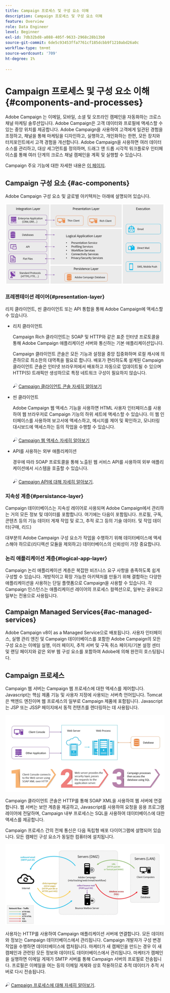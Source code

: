 ```yaml
---
title: Campaign 프로세스 및 구성 요소 이해
description: Campaign 프로세스 및 구성 요소 이해
feature: Overview
role: Data Engineer
level: Beginner
exl-id: 7db32bd8-a088-405f-9633-2968c28b13b0
source-git-commit: 6de5c93453ffa7761cf185dcbb9f1210abd26a0c
workflow-type: tm+mt
source-wordcount: '709'
ht-degree: 1%

---
```


# Campaign 프로세스 및 구성 요소 이해 {#components-and-processes}

Adobe Campaign 는 이메일, 모바일, 소셜 및 오프라인 캠페인을 자동화하는 크로스 채널 마케팅 솔루션입니다. Adobe Campaign은 고객 데이터와 프로필에 액세스할 수 있는 중앙 위치를 제공합니다. Adobe Campaign을 사용하여 고객에게 일관된 경험을 조정하고, 채널을 통해 마케팅을 디자인하고, 실행하고, 개인화하는 한편, 모든 장치와 터치포인트에서 고객 경험을 개선합니다. Adobe Campaign을 사용하면 여러 데이터 소스를 관리하고, 대상 세그먼트를 정의하며, 드래그 앤 드롭 시각적 워크플로우 인터페이스를 통해 여러 단계의 크로스 채널 캠페인을 계획 및 실행할 수 있습니다.

Campaign 주요 기능에 대한 자세한 내용은 [이 페이지](../start/get-started.md).

## Campaign 구성 요소 {#ac-components}

Adobe Campaign 구성 요소 및 글로벌 아키텍처는 아래에 설명되어 있습니다.

![](assets/ac-components.png)

### 프레젠테이션 레이어{#presentation-layer}

리치 클라이언트, 씬 클라이언트 또는 API 통합을 통해 Adobe Campaign에 액세스할 수 있습니다.

* 리치 클라이언트

   Campaign Rich 클라이언트는 SOAP 및 HTTP와 같은 표준 인터넷 프로토콜을 통해 Adobe Campaign 애플리케이션 서버와 통신하는 기본 애플리케이션입니다.

   Campaign 클라이언트 콘솔은 모든 기능과 설정을 중앙 집중화하며 로컬 캐시에 의존하므로 최소한의 대역폭을 필요로 합니다. 배포가 편리하도록 설계된 Campaign 클라이언트 콘솔은 인터넷 브라우저에서 배포하고 자동으로 업데이트될 수 있으며 HTTP(S) 트래픽만 생성하므로 특정 네트워크 구성이 필요하지 않습니다.

   ![](../assets/do-not-localize/glass.png) [Campaign 클라이언트 콘솔 자세히 알아보기](../start/connect.md)

* 씬 클라이언트

   Adobe Campaign 웹 액세스 기능을 사용하면 HTML 사용자 인터페이스를 사용하여 웹 브라우저로 Campaign 기능의 하위 세트에 액세스할 수 있습니다. 이 웹 인터페이스를 사용하여 보고서에 액세스하고, 메시지를 제어 및 확인하고, 모니터링 대시보드에 액세스하는 등의 작업을 수행할 수 있습니다.

   ![](../assets/do-not-localize/glass.png) [Campaign 웹 액세스 자세히 알아보기](../start/connect.md)

* API를 사용하는 외부 애플리케이션

   경우에 따라 SOAP 프로토콜을 통해 노출된 웹 서비스 API를 사용하여 외부 애플리케이션에서 시스템을 호출할 수 있습니다.

   ![](../assets/do-not-localize/glass.png) [Campaign API에 대해 자세히 알아보기](../dev/api.md).

### 지속성 계층{#persistance-layer}

Campaign 데이터베이스는 지속성 레이어로 사용되며 Adobe Campaign에서 관리하는 거의 모든 정보 및 데이터를 포함합니다. 여기에는 다음이 포함됩니다. 프로필, 구독, 콘텐츠 등의 기능 데이터 게재 작업 및 로그, 추적 로그 등의 기술 데이터. 및 작업 데이터(구매, 리드)

대부분의 Adobe Campaign 구성 요소가 작업을 수행하기 위해 데이터베이스에 액세스해야 하므로(리디렉션 모듈을 제외하고) 데이터베이스의 신뢰성이 가장 중요합니다.

### 논리 애플리케이션 계층{#logical-app-layer}

Campaign 논리 애플리케이션 계층은 복잡한 비즈니스 요구 사항을 충족하도록 쉽게 구성할 수 있습니다. 개방적이고 확장 가능한 아키텍처를 만들기 위해 결합하는 다양한 애플리케이션을 사용하는 단일 플랫폼으로 Campaign을 사용할 수 있습니다. 각 Campaign 인스턴스는 애플리케이션 레이어의 프로세스 컬렉션으로, 일부는 공유되고 일부는 전용으로 사용됩니다.

## Campaign Managed Services{#ac-managed-services}

Adobe Campaign v8이 as a Managed Service으로 배포됩니다. 사용자 인터페이스, 실행 관리 엔진 및 Campaign 데이터베이스를 포함한 Adobe Campaign의 모든 구성 요소는 이메일 실행, 미러 페이지, 추적 서버 및 구독 취소 페이지/기본 설정 센터 및 랜딩 페이지와 같은 외부 웹 구성 요소를 포함하여 Adobe에 의해 완전히 호스팅됩니다.

## Campaign 프로세스

Campaign 웹 서버는 Campaign 웹 프로세스에 대한 액세스를 제어합니다. Javascript는 핵심 제품 기능 및 사용자 지정에 사용되는 서버측 언어입니다. Tomcat은 백엔드 엔진이며 웹 프로세스의 일부로 Campaign 제품에 포함됩니다. Javascript는 JSP 또는 JSSP 페이지에서 동적 컨텐츠를 렌더링하는 데 사용됩니다.

![](assets/ac-processes.png)

Campaign 클라이언트 콘솔은 HTTP를 통해 SOAP XML을 사용하여 웹 서버에 연결합니다. 웹 서버는 보안 계층을 제공하고, Javascript를 사용하여 요청을 응용 프로그램 레이어에 전달하며, Campaign 내부 프로세스는 SQL을 사용하여 데이터베이스에 대한 액세스를 제공합니다.

Campaign 프로세스 간의 전체 통신은 다음 독립형 배포 다이어그램에 설명되어 있습니다. 모든 캠페인 구성 요소가 동일한 컴퓨터에 설치됩니다.

![](assets/ac-standalone.png)

사용자는 HTTP를 사용하여 Campaign 애플리케이션 서버에 연결합니다. 모든 데이터와 정보는 Campaign 데이터베이스에서 관리됩니다. Campaign 개발자가 구성 변경 작업을 수행하면 데이터베이스에 캡처됩니다. 마케터가 새 캠페인을 만드는 경우 이 새 캠페인과 관련된 모든 정보와 데이터도 데이터베이스에서 관리됩니다. 마케터가 캠페인을 실행하면 이메일 게재가 SMTP 서버를 통해 Campaign 서버의 프로필로 전송됩니다. 프로필은 이메일을 여는 등의 이메일 게재와 상호 작용하므로 추적 데이터가 추적 서버로 다시 전송됩니다.

![](../assets/do-not-localize/glass.png) [Campaign 프로세스에 대해 자세히 알아보기](../architecture/general-architecture.md#dev-env).

